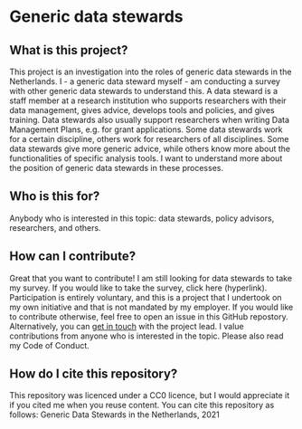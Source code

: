 # Generic data stewards

## What is this project?
This project is an investigation into the roles of generic data stewards in the Netherlands. I - a generic data steward myself - am conducting a survey with other generic data stewards to understand this.
A data steward is a staff member at a research institution who supports researchers with their data management, gives advice, develops tools and policies, and gives training. Data stewards also usually support researchers when writing Data Management Plans, e.g. for grant applications.
Some data stewards work for a certain discipline, others work for researchers of all disciplines. Some data stewards give more generic advice, while others know more about the functionalities of specific analysis tools. I want to understand more about the position of generic data stewards in these processes.

## Who is this for?
Anybody who is interested in this topic: data stewards, policy advisors, researchers, and others.

## How can I contribute?
Great that you want to contribute! I am still looking for data stewards to take my survey. If you would like to take the survey, click here (hyperlink). Participation is entirely voluntary, and this is a project that I undertook on my own initiative and that is not mandated by my employer. If you would like to contribute otherwise, feel free to open an issue in this GitHub repostory. Alternatively, you can [get in touch](https://docs.google.com/forms/d/e/1FAIpQLSfxozn8C0s3hObYaafc6HVU5TDrRu3V9ObkMmlCxjXHjIl5Nw/viewform?usp=sf_link) with the project lead. I value contributions from anyone who is interested in the topic. Please also read my Code of Conduct.

## How do I cite this repository?
This repository was licenced under a CC0 licence, but I would appreciate it if you cited me when you reuse content. You can cite this repository as follows: 
Generic Data Stewards in the Netherlands, 2021
